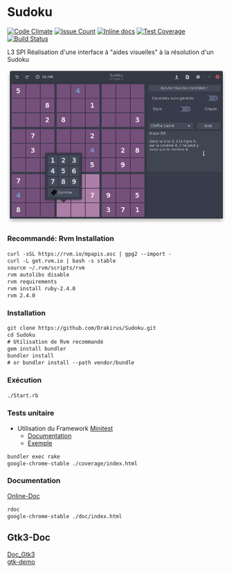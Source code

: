 # Sudoku


[![Code Climate](https://codeclimate.com/github/Drakirus/Sudoku/badges/gpa.svg)](https://codeclimate.com/github/Drakirus/Sudoku)
[![Issue Count](https://codeclimate.com/github/Drakirus/Sudoku/badges/issue_count.svg)](https://codeclimate.com/github/Drakirus/Sudoku)
[![Inline docs](http://inch-ci.org/github/Drakirus/Sudoku.svg?branch=master)](http://inch-ci.org/github/Drakirus/Sudoku)
[![Test Coverage](https://codeclimate.com/github/Drakirus/Sudoku/badges/coverage.svg)](https://codeclimate.com/github/Drakirus/Sudoku/coverage)
[![Build Status](https://travis-ci.org/Drakirus/Sudoku.svg)](https://travis-ci.org/Drakirus/Sudoku)


L3 SPI Réalisation d'une interface à "aides visuelles" à la résolution  d'un Sudoku 

![GitHub Logo](screen.png)  

### Recommandé: Rvm Installation
```
curl -sSL https://rvm.io/mpapis.asc | gpg2 --import -
curl -L get.rvm.io | bash -s stable
source ~/.rvm/scripts/rvm
rvm autolibs disable
rvm requirements
rvm install ruby-2.4.0
rvm 2.4.0
```

### Installation  
```
git clone https://github.com/Drakirus/Sudoku.git
cd Sudoku
# Utilisation de Rvm recommandé
gem install bundler
bundler install
# or bundler install --path vendor/bundle
```

### Exécution
`./Start.rb`

### Tests unitaire
* Utilisation du Framework [Minitest](https://github.com/seattlerb/minitest) 
  - [Documentation](http://docs.seattlerb.org/minitest/)
  - [Exemple](https://github.com/Drakirus/Sudoku/blob/master/test/cell_test.rb)

```
bundler exec rake
google-chrome-stable ./coverage/index.html
```

### Documentation

[Online-Doc](http://sudoku.drakirus.xyz/)  
```
rdoc
google-chrome-stable ./doc/index.html
```
## Gtk3-Doc

[Doc_Gtk3](https://lazka.github.io/pgi-docs/Gtk-3.0/classes.html)  
[gtk-demo](https://github.com/ruby-gnome2/ruby-gnome2/tree/master/gtk3/sample/gtk-demo)
